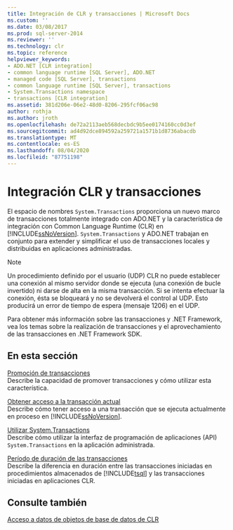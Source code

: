 ```yaml
---
title: Integración de CLR y transacciones | Microsoft Docs
ms.custom: ''
ms.date: 03/08/2017
ms.prod: sql-server-2014
ms.reviewer: ''
ms.technology: clr
ms.topic: reference
helpviewer_keywords:
- ADO.NET [CLR integration]
- common language runtime [SQL Server], ADO.NET
- managed code [SQL Server], transactions
- common language runtime [SQL Server], transactions
- System.Transactions namespace
- transactions [CLR integration]
ms.assetid: 381d206e-06e2-48d0-8206-295fcf06ac98
author: rothja
ms.author: jroth
ms.openlocfilehash: de72a2113aeb568decbdc9b5ee0174160cc0d3ef
ms.sourcegitcommit: ad4d92dce894592a259721a1571b1d8736abacdb
ms.translationtype: MT
ms.contentlocale: es-ES
ms.lasthandoff: 08/04/2020
ms.locfileid: "87751198"
---
```

# <a name="clr-integration-and-transactions"></a>Integración CLR y transacciones
  El espacio de nombres `System.Transactions` proporciona un nuevo marco de transacciones totalmente integrado con ADO.NET y la característica de integración con Common Language Runtime (CLR) en [!INCLUDE[ssNoVersion](../../includes/ssnoversion-md.md)]. `System.Transactions` y ADO.NET trabajan en conjunto para extender y simplificar el uso de transacciones locales y distribuidas en aplicaciones administradas.  
  
> [!NOTE]  
>  Un procedimiento definido por el usuario (UDP) CLR no puede establecer una conexión al mismo servidor donde se ejecuta (una conexión de bucle invertido) ni darse de alta en la misma transacción. Si se intenta efectuar la conexión, ésta se bloqueará y no se devolverá el control al UDP. Esto producirá un error de tiempo de espera (mensaje 1206) en el UDP.  
  
 Para obtener más información sobre las transacciones y .NET Framework, vea los temas sobre la realización de transacciones y el aprovechamiento de las transacciones en .NET Framework SDK.  
  
## <a name="in-this-section"></a>En esta sección  
 [Promoción de transacciones](transaction-promotion.md)  
 Describe la capacidad de promover transacciones y cómo utilizar esta característica.  
  
 [Obtener acceso a la transacción actual](accessing-the-current-transaction.md)  
 Describe cómo tener acceso a una transacción que se ejecuta actualmente en proceso en [!INCLUDE[ssNoVersion](../../includes/ssnoversion-md.md)].  
  
 [Utilizar System.Transactions](../native-client-ole-db-transactions/transactions.md)  
 Describe cómo utilizar la interfaz de programación de aplicaciones (API) `System.Transactions` en la aplicación administrada.  
  
 [Período de duración de las transacciones](transaction-lifetimes.md)  
 Describe la diferencia en duración entre las transacciones iniciadas en procedimientos almacenados de [!INCLUDE[tsql](../../includes/tsql-md.md)] y las transacciones iniciadas en aplicaciones CLR.  
  
## <a name="see-also"></a>Consulte también  
 [Acceso a datos de objetos de base de datos de CLR](../clr-integration/data-access/data-access-from-clr-database-objects.md)  
  
  
